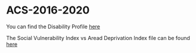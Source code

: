 # ACS-2016-2020


You can find the Disability Profile [here](https://aniruhil.github.io/ACS-2016-2020-/disability-profile.html) 

The Social Vulnerability Index vs Aread Deprivation Index file can be found [here](https://aniruhil.github.io/ACS-2016-2020-/svi-adi.html)



